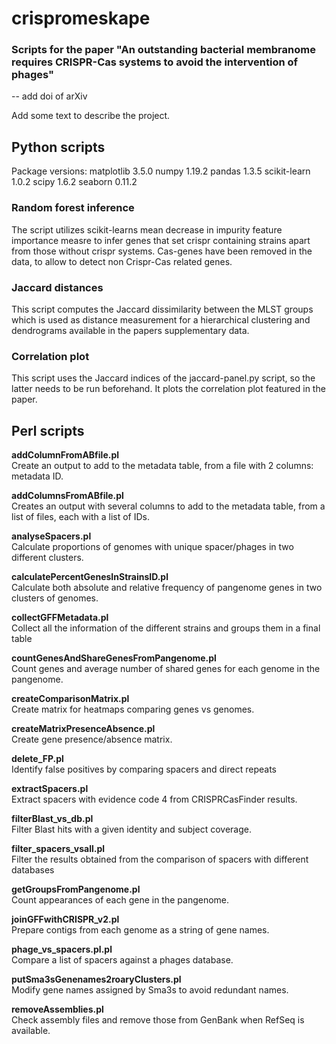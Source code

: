 # crispromeskape

### Scripts for the paper "An outstanding bacterial membranome requires CRISPR-Cas systems to avoid the intervention of phages"

-- add doi of arXiv

Add some text to describe the project. 


## Python scripts
Package versions:
matplotlib 3.5.0
numpy 1.19.2
pandas 1.3.5
scikit-learn 1.0.2
scipy 1.6.2
seaborn 0.11.2
### Random forest inference
The script utilizes scikit-learns mean decrease in impurity feature importance measre to infer genes that set crispr containing strains apart from those without crispr systems. Cas-genes have been removed in the data, to allow to detect non Crispr-Cas related genes. 
### Jaccard distances
This script computes the Jaccard dissimilarity between the MLST groups which is used as distance measurement for a hierarchical clustering and dendrograms available in the papers supplementary data.
### Correlation plot
This script uses the Jaccard indices of the jaccard-panel.py script, so the latter needs to be run beforehand. It plots the correlation plot featured in the paper. 

## Perl scripts
**addColumnFromABfile.pl**  
Create an output to add to the metadata table, from a file with 2 columns: metadata ID.

**addColumnsFromABfile.pl**  
Creates an output with several columns to add to the metadata table, from a list of files, each with a list of IDs.

**analyseSpacers.pl**  
Calculate proportions of genomes with unique spacer/phages in two different clusters.

**calculatePercentGenesInStrainsID.pl**  
Calculate both absolute and relative frequency of pangenome genes in two clusters of genomes.

**collectGFFMetadata.pl**  
Collect all the information of the different strains and groups them in a final table

**countGenesAndShareGenesFromPangenome.pl**  
Count genes and average number of shared genes for each genome in the pangenome.

**createComparisonMatrix.pl**  
Create matrix for heatmaps comparing genes vs genomes.

**createMatrixPresenceAbsence.pl**  
Create gene presence/absence matrix.

**delete_FP.pl**  
Identify false positives by comparing spacers and direct repeats

**extractSpacers.pl**  
Extract spacers with evidence code 4 from CRISPRCasFinder results.

**filterBlast_vs_db.pl**  
Filter Blast hits with a given identity and subject coverage.

**filter_spacers_vsall.pl**  
Filter the results obtained from the comparison of spacers with different databases

**getGroupsFromPangenome.pl**  
Count appearances of each gene in the pangenome.

**joinGFFwithCRISPR_v2.pl**  
Prepare contigs from each genome as a string of gene names.

**phage_vs_spacers.pl.pl**  
Compare a list of spacers against a phages database.

**putSma3sGenenames2roaryClusters.pl**  
Modify gene names assigned by Sma3s to avoid redundant names.

**removeAssemblies.pl**  
Check assembly files and remove those from GenBank when RefSeq is available. 
